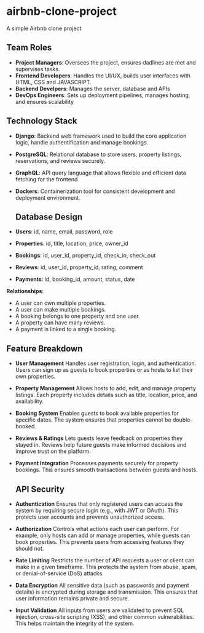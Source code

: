 # airbnb-clone-project
A simple Airbnb clone project 
## Team Roles
- **Project Managers**: Oversees the project, ensures dadlines are met and supervises tasks.
-  **Frontend Developers**: Handles the UI/UX, builds user interfaces with HTML, CSS and JAVASCRIPT.
-  **Backend Develpers**: Manages the server, database and APIs
-  **DevOps Engineers**: Sets up deployment pipelines, manages hosting, and ensures scalability

## Technology Stack
- **Django**: Backend web framework used to build the core application logic, handle authentification and manage bookings.
- **PostgreSQL**: Relational database to store users, property listings, reservations, and reviews securely.
- **GraphQL**: API query language that allows flexible and efficient data fetching for the frontend
- **Dockers**: Containerization tool for consistent development and deployment environment.

  ## Database Design

- **Users**: id, name, email, password, role
- **Properties**: id, title, location, price, owner_id
- **Bookings**: id, user_id, property_id, check_in, check_out
- **Reviews**: id, user_id, property_id, rating, comment
- **Payments**: id, booking_id, amount, status, date

**Relationships**:
- A user can own multiple properties.
- A user can make multiple bookings.
- A booking belongs to one property and one user.
- A property can have many reviews.
- A payment is linked to a single booking.

## Feature Breakdown

- **User Management**
  Handles user registration, login, and authentication. Users can sign up as guests to book properties or as hosts to list their own properties.

- **Property Management**
  Allows hosts to add, edit, and manage property listings. Each property includes details such as title, location, price, and availability.

- **Booking System**
  Enables guests to book available properties for specific dates. The system ensures that properties cannot be double-booked.

- **Reviews & Ratings**
  Lets guests leave feedback on properties they stayed in. Reviews help future guests make informed decisions and improve trust on the platform.

- **Payment Integration**
  Processes payments securely for property bookings. This ensures smooth transactions between guests and hosts.

  ## API Security

- **Authentication**
  Ensures that only registered users can access the system by requiring secure login (e.g., with JWT or OAuth). This protects user accounts and prevents unauthorized access.

- **Authorization**
  Controls what actions each user can perform. For example, only hosts can add or manage properties, while guests can book properties. This prevents users from accessing features they should not.

- **Rate Limiting**
  Restricts the number of API requests a user or client can make in a given timeframe. This protects the system from abuse, spam, or denial-of-service (DoS) attacks.

- **Data Encryption**
  All sensitive data (such as passwords and payment details) is encrypted during storage and transmission. This ensures that user information remains private and secure.

- **Input Validation**
  All inputs from users are validated to prevent SQL injection, cross-site scripting (XSS), and other common vulnerabilities. This helps maintain the integrity of the system.

